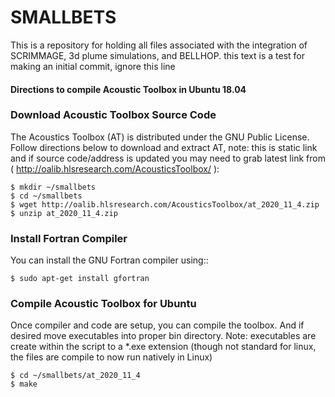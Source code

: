 # SMALLBETS
This is a repository for holding all files associated with the integration of SCRIMMAGE, 3d plume simulations, and BELLHOP. 
this text is a test for making an initial commit, ignore this line



#### Directions to compile Acoustic Toolbox in Ubuntu 18.04 

### Download Acoustic Toolbox Source Code

The Acoustics Toolbox (AT) is distributed under the GNU Public License.  Follow directions below to download and extract AT, note: this is static link and if source code/address is updated you may need to grab latest link from ( http://oalib.hlsresearch.com/AcousticsToolbox/ ):

    $ mkdir ~/smallbets
    $ cd ~/smallbets
    $ wget http://oalib.hlsresearch.com/AcousticsToolbox/at_2020_11_4.zip
    $ unzip at_2020_11_4.zip

### Install Fortran Compiler

You can install the GNU Fortran compiler using::

    $ sudo apt-get install gfortran

### Compile Acoustic Toolbox for Ubuntu

Once compiler and code are setup, you can compile the toolbox.  And if desired move executables into proper bin directory.  Note: executables are create within the script to a *.exe extension (though not standard for linux, the files are compile to now run natively in Linux)

    $ cd ~/smallbets/at_2020_11_4
    $ make